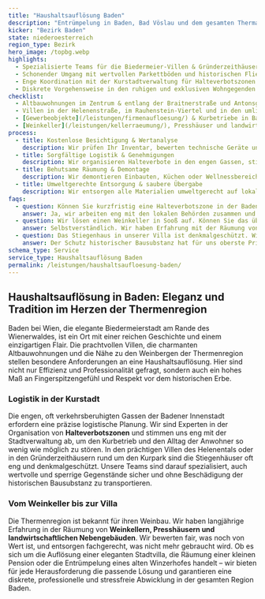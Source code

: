 ```yaml
---
title: "Haushaltsauflösung Baden"
description: "Entrümpelung in Baden, Bad Vöslau und dem gesamten Thermalregion-Bezirk inklusive Thermengasse, Villenviertel und Weingärten."
kicker: "Bezirk Baden"
state: niederoesterreich
region_type: Bezirk
hero_image: /topbg.webp
highlights:
  - Spezialisierte Teams für die Biedermeier-Villen & Gründerzeithäuser des Kurparks
  - Schonender Umgang mit wertvollen Parkettböden und historischen Fliesen
  - Enge Koordination mit der Kurstadtverwaltung für Halteverbotszonen
  - Diskrete Vorgehensweise in den ruhigen und exklusiven Wohngegenden
checklist:
  - Altbauwohnungen im Zentrum & entlang der Braitnerstraße und Antonsgasse
  - Villen in der Helenenstraße, im Rauhenstein-Viertel und in den umliegenden Weingegenden
  - [Gewerbeobjekte](/leistungen/firmenaufloesung/) & Kurbetriebe in Bad Vöslau und Baden
  - [Weinkeller](/leistungen/kellerraeumung/), Presshäuser und landwirtschaftliche Nebengebäude
process:
  - title: Kostenlose Besichtigung & Wertanalyse
    description: Wir prüfen Ihr Inventar, bewerten technische Geräte und Sammlungen und rechnen Ihnen alle verwertbaren Stücke direkt auf den Preis an.
  - title: Sorgfältige Logistik & Genehmigungen
    description: Wir organisieren Halteverbote in den engen Gassen, stimmen die Zufahrten ab und koordinieren die Liftnutzung mit den Hausverwaltungen.
  - title: Behutsame Räumung & Demontage
    description: Wir demontieren Einbauten, Küchen oder Wellnessbereiche mit größter Sorgfalt und schützen Böden und Wände mit speziellem Material.
  - title: Umweltgerechte Entsorgung & saubere Übergabe
    description: Wir entsorgen alle Materialien umweltgerecht auf lokalen Recyclinghöfen und übergeben das Objekt besenrein und mit einem detaillierten Protokoll.
faqs:
  - question: Können Sie kurzfristig eine Halteverbotszone in der Badener Innenstadt organisieren?
    answer: Ja, wir arbeiten eng mit den lokalen Behörden zusammen und benötigen in der Regel nur 3–4 Werktage Vorlaufzeit.
  - question: Wir lösen einen Weinkeller in Sooß auf. Können Sie das übernehmen?
    answer: Selbstverständlich. Wir haben Erfahrung mit der Räumung von Weinkellern, inklusive der Bewertung von Lagerbeständen und der fachgerechten Entsorgung von Gerätschaften.
  - question: Das Stiegenhaus in unserer Villa ist denkmalgeschützt. Wie stellen Sie sicher, dass nichts beschädigt wird?
    answer: Der Schutz historischer Bausubstanz hat für uns oberste Priorität. Wir verwenden spezielle Schutzverkleidungen für Böden und Wände und arbeiten ausschließlich mit erfahrenem Personal.
schema_type: Service
service_type: Haushaltsauflösung Baden
permalink: /leistungen/haushaltsaufloesung-baden/
---
```


## Haushaltsauflösung in Baden: Eleganz und Tradition im Herzen der Thermenregion

Baden bei Wien, die elegante Biedermeierstadt am Rande des Wienerwaldes, ist ein Ort mit einer reichen Geschichte und einem einzigartigen Flair. Die prachtvollen Villen, die charmanten Altbauwohnungen und die Nähe zu den Weinbergen der Thermenregion stellen besondere Anforderungen an eine Haushaltsauflösung. Hier sind nicht nur Effizienz und Professionalität gefragt, sondern auch ein hohes Maß an Fingerspitzengefühl und Respekt vor dem historischen Erbe.

### Logistik in der Kurstadt

Die engen, oft verkehrsberuhigten Gassen der Badener Innenstadt erfordern eine präzise logistische Planung. Wir sind Experten in der Organisation von **Halteverbotszonen** und stimmen uns eng mit der Stadtverwaltung ab, um den Kurbetrieb und den Alltag der Anwohner so wenig wie möglich zu stören. In den prächtigen Villen des Helenentals oder in den Gründerzeithäusern rund um den Kurpark sind die Stiegenhäuser oft eng und denkmalgeschützt. Unsere Teams sind darauf spezialisiert, auch wertvolle und sperrige Gegenstände sicher und ohne Beschädigung der historischen Bausubstanz zu transportieren.

### Vom Weinkeller bis zur Villa

Die Thermenregion ist bekannt für ihren Weinbau. Wir haben langjährige Erfahrung in der Räumung von **Weinkellern, Presshäusern und landwirtschaftlichen Nebengebäuden**. Wir bewerten fair, was noch von Wert ist, und entsorgen fachgerecht, was nicht mehr gebraucht wird. Ob es sich um die Auflösung einer eleganten Stadtvilla, die Räumung einer kleinen Pension oder die Entrümpelung eines alten Winzerhofes handelt – wir bieten für jede Herausforderung die passende Lösung und garantieren eine diskrete, professionelle und stressfreie Abwicklung in der gesamten Region Baden.

